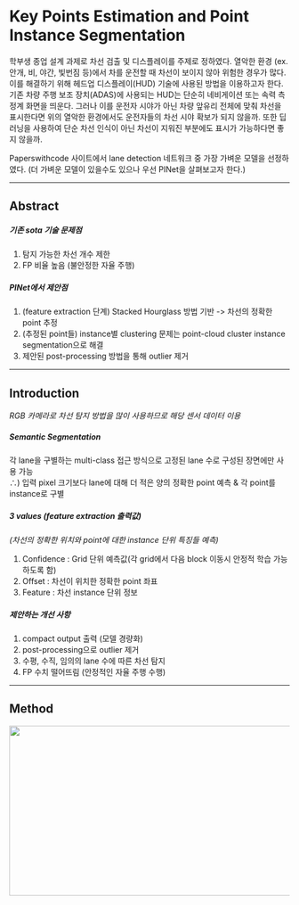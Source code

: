 # Key Points Estimation and Point Instance Segmentation

학부생 종업 설계 과제로 차선 검출 및 디스플레이를 주제로 정하였다. 열악한 환경 (ex.안개, 비, 야간, 빛번짐 등)에서 차를 운전할 때 차선이 보이지 않아 위험한 경우가 많다.
이를 해결하기 위해 헤드업 디스플레이(HUD) 기술에 사용된 방법을 이용하고자 한다.  
기존 차량 주행 보조 장치(ADAS)에 사용되는 HUD는 단순히 네비게이션 또는 속력 측정계 화면을 띄운다. 그러나 이를 운전자 시야가 아닌 차량 앞유리 전체에 맞춰 차선을 표시한다면 위의 열악한 환경에서도 
운전자들의 차선 시야 확보가 되지 않을까. 또한 딥러닝을 사용하여 단순 차선 인식이 아닌 차선이 지워진 부분에도 표시가 가능하다면 좋지 않을까.  
  
Paperswithcode 사이트에서 lane detection 네트워크 중 가장 가벼운 모델을 선정하였다. (더 가벼운 모델이 있을수도 있으나 우선 PINet을 살펴보고자 한다.)  

---
## Abstract  
##### 기존 sota 기술 문제점  
1. 탐지 가능한 차선 개수 제한
2. FP 비율 높음 (불안정한 자율 주행)
  
##### PINet에서 제안점  
1. (feature extraction 단계) Stacked Hourglass 방법 기반 -> 차선의 정확한 point 추정
2. (추정된 point들) instance별 clustering 문제는 point-cloud cluster instance segmentation으로 해결
3. 제안된 post-processing 방법을 통해 outlier 제거
---
## Introduction  
_RGB 카메라로 차선 탐지 방법을 많이 사용하므로 해당 센서 데이터 이용_  
  
##### Semantic Segmentation
각 lane을 구별하는 multi-class 접근 방식으로 고정된 lane 수로 구성된 장면에만 사용 가능  
∴) 입력 pixel 크기보다 lane에 대해 더 적은 양의 정확한 point 예측 & 각 point를 instance로 구별  

##### 3 values (feature extraction 출력값)  
_(차선의 정확한 위치와 point에 대한 instance 단위 특징들 예측)_  
  1. Confidence : Grid 단위 예측값(각 grid에서 다음 block 이동시 안정적 학습 가능하도록 함)
  2. Offset : 차선이 위치한 정확한 point 좌표
  3. Feature : 차선 instance 단위 정보

##### 제안하는 개선 사항  
  1. compact output 출력 (모델 경량화)
  2. post-processing으로 outlier 제거
  3. 수평, 수직, 임의의 lane 수에 따른 차선 탐지
  4. FP 수치 떨어뜨림 (안정적인 자율 주행 수행)  
---
## Method
<img src="https://img1.daumcdn.net/thumb/R720x0.q80/?scode=mtistory2&fname=http%3A%2F%2Fcfile8.uf.tistory.com%2Fimage%2F99D10E405EE5E17113AD3C" width="600" height="305">
